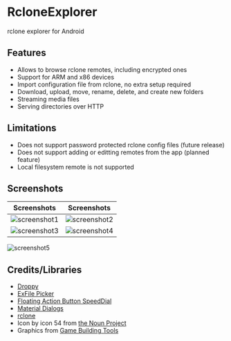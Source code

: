 # RcloneExplorer
rclone explorer for Android

Features
--------
- Allows to browse rclone remotes, including encrypted ones
- Support for ARM and x86 devices
- Import configuration file from rclone, no extra setup required
- Download, upload, move, rename, delete, and create new folders
- Streaming media files
- Serving directories over HTTP

Limitations
------------
- Does not support password protected rclone config files (future release)
- Does not support adding or editting remotes from the app (planned feature)
- Local filesystem remote is not supported

Screenshots
-----------

Screenshots|Screenshots
:-------------------------:|:-------------------------:
![screenshot1](https://github.com/kaczmarkiewiczp/rcloneExplorer/blob/master/screenshots/screenshot_1.png?raw=true) |![screenshot2](https://github.com/kaczmarkiewiczp/rcloneExplorer/blob/master/screenshots/screenshot_2.png?raw=true)
![screenshot3](https://github.com/kaczmarkiewiczp/rcloneExplorer/blob/master/screenshots/screenshot_3.png?raw=true) | ![screenshot4](https://github.com/kaczmarkiewiczp/rcloneExplorer/blob/master/screenshots/screenshot_4.png?raw=true)
![screenshot5](https://github.com/kaczmarkiewiczp/rcloneExplorer/blob/master/screenshots/screenshot_5.png?raw=true)

Credits/Libraries
-----------------
- [Droppy](https://github.com/shehabic/Droppy)
- [ExFile Picker](https://github.com/bartwell/ExFilePicker)
- [Floating Action Button SpeedDial](https://github.com/leinardi/FloatingActionButtonSpeedDial)
- [Material Dialogs](https://github.com/afollestad/material-dialogs)
- [rclone](https://github.com/ncw/rclone)
- Icon by icon 54 from [the Noun Project](https://thenounproject.com)
- Graphics from [Game Building Tools](http://www.gamebuildingtools.com)

